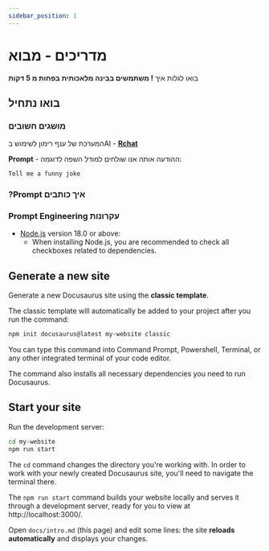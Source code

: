 ```yaml
---
sidebar_position: 1
---
```


# מדריכים - מבוא

בואו לגלות איך **! משתמשים בבינה מלאכותית בפחות מ 5 דקות**

## בואו נתחיל
### מושגים חשובים

 המערכת של ענף רימון לשימוש בAI - **[Rchat](https://docusaurus.new)** 

**Prompt** - ההודעה אותה אנו שולחים למודל השפה
לדוגמה:
```bash
Tell me a funny joke
```
### ?Prompt איך כותבים

### Prompt Engineering עקרונות 


- [Node.js](https://nodejs.org/en/download/) version 18.0 or above:
  - When installing Node.js, you are recommended to check all checkboxes related to dependencies.

## Generate a new site

Generate a new Docusaurus site using the **classic template**.

The classic template will automatically be added to your project after you run the command:

```bash
npm init docusaurus@latest my-website classic
```

You can type this command into Command Prompt, Powershell, Terminal, or any other integrated terminal of your code editor.

The command also installs all necessary dependencies you need to run Docusaurus.

## Start your site

Run the development server:

```bash
cd my-website
npm run start
```

The `cd` command changes the directory you're working with. In order to work with your newly created Docusaurus site, you'll need to navigate the terminal there.

The `npm run start` command builds your website locally and serves it through a development server, ready for you to view at http://localhost:3000/.

Open `docs/intro.md` (this page) and edit some lines: the site **reloads automatically** and displays your changes.

